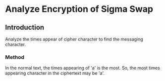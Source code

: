 # Analyze Encryption of Sigma Swap
## Introduction
Analyze the times appear of cipher character to find the messaging character. 
### Method 
In the normal text, the times appearing of 'a' is the most. So, the most times appearing character in the ciphertext may be 'a'.
